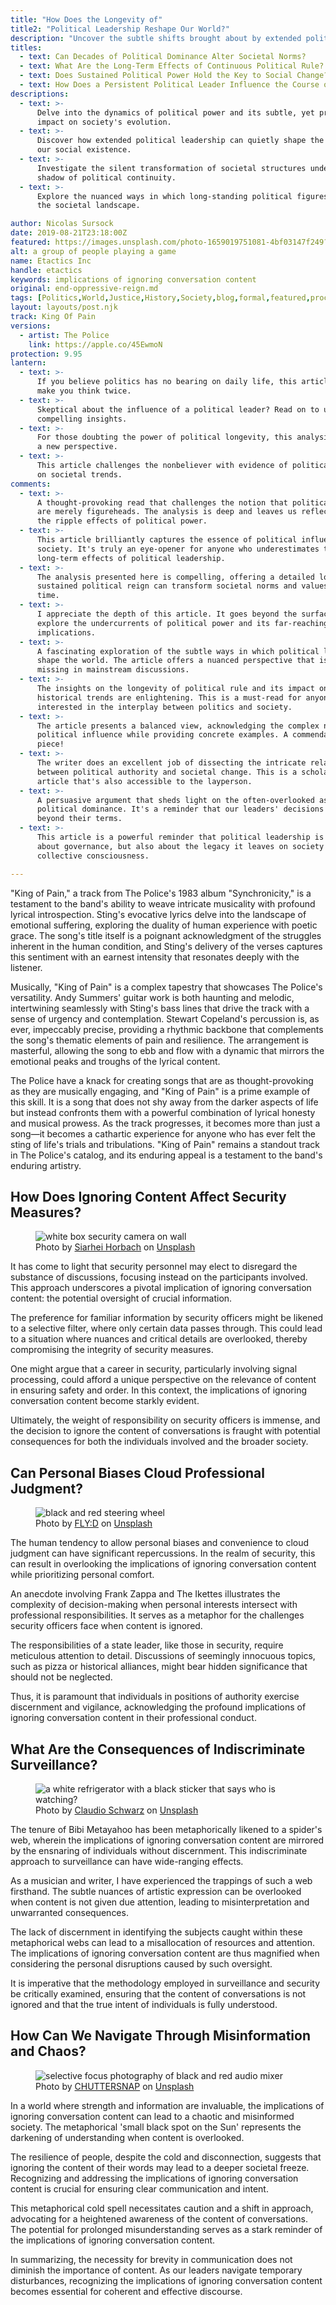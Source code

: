```yaml
---
title: "How Does the Longevity of"
title2: "Political Leadership Reshape Our World?"
description: "Uncover the subtle shifts brought about by extended political regimes and the ways to navigate this new landscape."
titles:
  - text: Can Decades of Political Dominance Alter Societal Norms?
  - text: What Are the Long-Term Effects of Continuous Political Rule?
  - text: Does Sustained Political Power Hold the Key to Social Change?
  - text: How Does a Persistent Political Leader Influence the Course of History?
descriptions:
  - text: >-
      Delve into the dynamics of political power and its subtle, yet profound,
      impact on society's evolution.
  - text: >-
      Discover how extended political leadership can quietly shape the fabric of
      our social existence.
  - text: >-
      Investigate the silent transformation of societal structures under the
      shadow of political continuity.
  - text: >-
      Explore the nuanced ways in which long-standing political figures can mold
      the societal landscape.

author: Nicolas Sursock
date: 2019-08-21T23:18:00Z
featured: https://images.unsplash.com/photo-1659019751081-4bf03147f249?ixid=M3wzODQ3NjN8MHwxfHJhbmRvbXx8fHx8fHx8fDE2OTk4NzAxNTd8&ixlib=rb-4.0.3&auto=format&fit=crop&q=80
alt: a group of people playing a game
name: Etactics Inc
handle: etactics
keywords: implications of ignoring conversation content
original: end-oppressive-reign.md
tags: [Politics,World,Justice,History,Society,blog,formal,featured,processed]
layout: layouts/post.njk
track: King Of Pain
versions:
  - artist: The Police
    link: https://apple.co/45EwmoN
protection: 9.95
lantern:
  - text: >-
      If you believe politics has no bearing on daily life, this article will
      make you think twice.
  - text: >-
      Skeptical about the influence of a political leader? Read on to uncover
      compelling insights.
  - text: >-
      For those doubting the power of political longevity, this analysis offers
      a new perspective.
  - text: >-
      This article challenges the nonbeliever with evidence of political impact
      on societal trends.
comments:
  - text: >-
      A thought-provoking read that challenges the notion that political leaders
      are merely figureheads. The analysis is deep and leaves us reflecting on
      the ripple effects of political power.
  - text: >-
      This article brilliantly captures the essence of political influence on
      society. It's truly an eye-opener for anyone who underestimates the
      long-term effects of political leadership.
  - text: >-
      The analysis presented here is compelling, offering a detailed look at how
      sustained political reign can transform societal norms and values over
      time.
  - text: >-
      I appreciate the depth of this article. It goes beyond the surface to
      explore the undercurrents of political power and its far-reaching
      implications.
  - text: >-
      A fascinating exploration of the subtle ways in which political leaders
      shape the world. The article offers a nuanced perspective that is often
      missing in mainstream discussions.
  - text: >-
      The insights on the longevity of political rule and its impact on
      historical trends are enlightening. This is a must-read for anyone
      interested in the interplay between politics and society.
  - text: >-
      The article presents a balanced view, acknowledging the complex nature of
      political influence while providing concrete examples. A commendable
      piece!
  - text: >-
      The writer does an excellent job of dissecting the intricate relationship
      between political authority and societal change. This is a scholarly
      article that's also accessible to the layperson.
  - text: >-
      A persuasive argument that sheds light on the often-overlooked aspects of
      political dominance. It's a reminder that our leaders' decisions echo far
      beyond their terms.
  - text: >-
      This article is a powerful reminder that political leadership is not just
      about governance, but also about the legacy it leaves on society's
      collective consciousness.

---
```

"King of Pain," a track from The Police's 1983 album "Synchronicity," is a testament to the band's ability to weave intricate musicality with profound lyrical introspection. Sting's evocative lyrics delve into the landscape of emotional suffering, exploring the duality of human experience with poetic grace. The song's title itself is a poignant acknowledgment of the struggles inherent in the human condition, and Sting's delivery of the verses captures this sentiment with an earnest intensity that resonates deeply with the listener.

Musically, "King of Pain" is a complex tapestry that showcases The Police's versatility. Andy Summers' guitar work is both haunting and melodic, intertwining seamlessly with Sting's bass lines that drive the track with a sense of urgency and contemplation. Stewart Copeland's percussion is, as ever, impeccably precise, providing a rhythmic backbone that complements the song's thematic elements of pain and resilience. The arrangement is masterful, allowing the song to ebb and flow with a dynamic that mirrors the emotional peaks and troughs of the lyrical content.

The Police have a knack for creating songs that are as thought-provoking as they are musically engaging, and "King of Pain" is a prime example of this skill. It is a song that does not shy away from the darker aspects of life but instead confronts them with a powerful combination of lyrical honesty and musical prowess. As the track progresses, it becomes more than just a song—it becomes a cathartic experience for anyone who has ever felt the sting of life's trials and tribulations. "King of Pain" remains a standout track in The Police's catalog, and its enduring appeal is a testament to the band's enduring artistry.

## How Does Ignoring Content Affect Security Measures?

<aside class="md:-ml-56 md:float-left w-full md:w-2/3 md:px-8">
  <figure>
    <img x-intersect.once="$el.src = !isMobile() ? $el.dataset.src + '&w=800&h=600' : $el.dataset.src + '&w=480&h=320'" class="rounded-lg" alt="white box security camera on wall" data-prompt="A photorealistic picture of an officer overlooking crucial documents while focusing on a list of names." data-keyword="overlooked nuances in security discussions" data-src="https://images.unsplash.com/photo-1495714096525-285e85481946?ixid=M3wzODQ3NjN8MHwxfHJhbmRvbXx8fHx8fHx8fDE2OTk4NzAxNTZ8&ixlib=rb-4.0.3&auto=format&fit=crop&q=80">
    <figcaption class="text-center">
    Photo by <a href="https://unsplash.com/@srhhrbch?utm_source=crackingdacode&utm_medium=referral">Siarhei Horbach</a> on <a href="https://unsplash.com/?utm_source=crackingdacode&utm_medium=referral">Unsplash</a>
    </figcaption>
  </figure>
</aside>
        
It has come to light that security personnel may elect to disregard the substance of discussions, focusing instead on the participants involved. This approach underscores a pivotal implication of ignoring conversation content: the potential oversight of crucial information.

The preference for familiar information by security officers might be likened to a selective filter, where only certain data passes through. This could lead to a situation where nuances and critical details are overlooked, thereby compromising the integrity of security measures.

One might argue that a career in security, particularly involving signal processing, could afford a unique perspective on the relevance of content in ensuring safety and order. In this context, the implications of ignoring conversation content become starkly evident.

Ultimately, the weight of responsibility on security officers is immense, and the decision to ignore the content of conversations is fraught with potential consequences for both the individuals involved and the broader society.

## Can Personal Biases Cloud Professional Judgment?

<aside class="md:-mr-56 md:float-right w-full md:w-2/3 md:px-8">
  <figure>
    <img x-intersect.once="$el.src = !isMobile() ? $el.dataset.src + '&w=800&h=600' : $el.dataset.src + '&w=480&h=320'" class="rounded-lg" alt="black and red steering wheel" data-prompt="A photorealistic picture of a distracted security officer with personal items overshadowing professional documents." data-keyword="biases affecting security decision-making" data-src="https://images.unsplash.com/photo-1614064643087-96ce7f0737c8?ixid=M3wzODQ3NjN8MHwxfHJhbmRvbXx8fHx8fHx8fDE2OTk4NzAxNTZ8&ixlib=rb-4.0.3&auto=format&fit=crop&q=80">
    <figcaption class="text-center">
    Photo by <a href="https://unsplash.com/@flyd2069?utm_source=crackingdacode&utm_medium=referral">FLY:D</a> on <a href="https://unsplash.com/?utm_source=crackingdacode&utm_medium=referral">Unsplash</a>
    </figcaption>
  </figure>
</aside>
        
The human tendency to allow personal biases and convenience to cloud judgment can have significant repercussions. In the realm of security, this can result in overlooking the implications of ignoring conversation content while prioritizing personal comfort.

An anecdote involving Frank Zappa and The Ikettes illustrates the complexity of decision-making when personal interests intersect with professional responsibilities. It serves as a metaphor for the challenges security officers face when content is ignored.

The responsibilities of a state leader, like those in security, require meticulous attention to detail. Discussions of seemingly innocuous topics, such as pizza or historical alliances, might bear hidden significance that should not be neglected.

Thus, it is paramount that individuals in positions of authority exercise discernment and vigilance, acknowledging the profound implications of ignoring conversation content in their professional conduct.

## What Are the Consequences of Indiscriminate Surveillance?

<aside class="md:-ml-56 md:float-left w-full md:w-2/3 md:px-8">
  <figure>
    <img x-intersect.once="$el.src = !isMobile() ? $el.dataset.src + '&w=800&h=600' : $el.dataset.src + '&w=480&h=320'" class="rounded-lg" alt="a white refrigerator with a black sticker that says who is watching?" data-prompt="A photorealistic picture of an intricate spider web with various items caught in it, symbolizing trapped individuals." data-keyword="misinterpretation in indiscriminate surveillance" data-src="https://images.unsplash.com/photo-1558522190-88c589f56171?ixid=M3wzODQ3NjN8MHwxfHJhbmRvbXx8fHx8fHx8fDE2OTk4NzAxNTZ8&ixlib=rb-4.0.3&auto=format&fit=crop&q=80">
    <figcaption class="text-center">
    Photo by <a href="https://unsplash.com/@purzlbaum?utm_source=crackingdacode&utm_medium=referral">Claudio Schwarz</a> on <a href="https://unsplash.com/?utm_source=crackingdacode&utm_medium=referral">Unsplash</a>
    </figcaption>
  </figure>
</aside>
        
The tenure of Bibi Metayahoo has been metaphorically likened to a spider's web, wherein the implications of ignoring conversation content are mirrored by the ensnaring of individuals without discernment. This indiscriminate approach to surveillance can have wide-ranging effects.

As a musician and writer, I have experienced the trappings of such a web firsthand. The subtle nuances of artistic expression can be overlooked when content is not given due attention, leading to misinterpretation and unwarranted consequences.

The lack of discernment in identifying the subjects caught within these metaphorical webs can lead to a misallocation of resources and attention. The implications of ignoring conversation content are thus magnified when considering the personal disruptions caused by such oversight.

It is imperative that the methodology employed in surveillance and security be critically examined, ensuring that the content of conversations is not ignored and that the true intent of individuals is fully understood.

## How Can We Navigate Through Misinformation and Chaos?

<aside class="md:-mr-56 md:float-right w-full md:w-2/3 md:px-8">
  <figure>
    <img x-intersect.once="$el.src = !isMobile() ? $el.dataset.src + '&w=800&h=600' : $el.dataset.src + '&w=480&h=320'" class="rounded-lg" alt="selective focus photography of black and red audio mixer" data-prompt="A photorealistic picture of a small black spot on the Sun, overshadowing a chaotic crowd below." data-keyword="navigating through misinformation in communication" data-src="https://images.unsplash.com/photo-1500627297039-f3495734b202?ixid=M3wzODQ3NjN8MHwxfHJhbmRvbXx8fHx8fHx8fDE2OTk4NzAxNTZ8&ixlib=rb-4.0.3&auto=format&fit=crop&q=80">
    <figcaption class="text-center">
    Photo by <a href="https://unsplash.com/@chuttersnap?utm_source=crackingdacode&utm_medium=referral">CHUTTERSNAP</a> on <a href="https://unsplash.com/?utm_source=crackingdacode&utm_medium=referral">Unsplash</a>
    </figcaption>
  </figure>
</aside>
        
In a world where strength and information are invaluable, the implications of ignoring conversation content can lead to a chaotic and misinformed society. The metaphorical 'small black spot on the Sun' represents the darkening of understanding when content is overlooked.

The resilience of people, despite the cold and disconnection, suggests that ignoring the content of their words may lead to a deeper societal freeze. Recognizing and addressing the implications of ignoring conversation content is crucial for ensuring clear communication and intent.

This metaphorical cold spell necessitates caution and a shift in approach, advocating for a heightened awareness of the content of conversations. The potential for prolonged misunderstanding serves as a stark reminder of the implications of ignoring conversation content.

In summarizing, the necessity for brevity in communication does not diminish the importance of content. As our leaders navigate temporary disturbances, recognizing the implications of ignoring conversation content becomes essential for coherent and effective discourse.